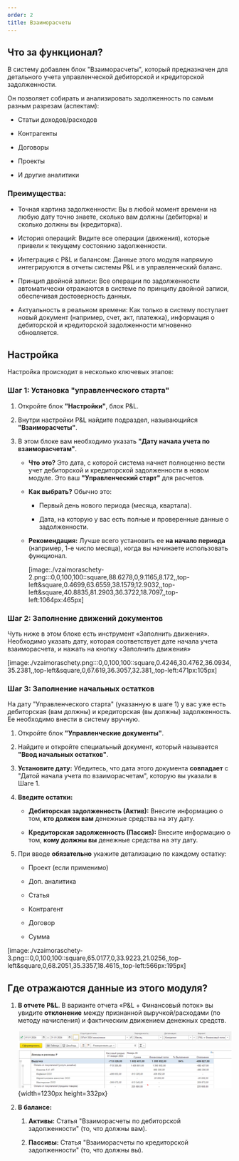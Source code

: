 ```yaml
---
order: 2
title: Взаиморасчеты
---
```


## **Что за функционал?**

В систему добавлен блок "Взаиморасчеты", который предназначен для детального учета управленческой дебиторской и кредиторской задолженности.

Он позволяет собирать и анализировать задолженность по самым разным разрезам (аспектам):

-  Статьи доходов/расходов

-  Контрагенты

-  Договоры

-  Проекты

-  И другие аналитики

### **Преимущества:**

-  Точная картина задолженности: Вы в любой момент времени на любую дату точно знаете, сколько вам должны (дебиторка) и сколько должны вы (кредиторка).

-  История операций: Видите все операции (движения), которые привели к текущему состоянию задолженности.

-  Интеграция с P&L и балансом: Данные этого модуля напрямую интегрируются в отчеты системы P&L и в управленческий баланс.

-  Принцип двойной записи: Все операции по задолженности автоматически отражаются в системе по принципу двойной записи, обеспечивая достоверность данных.

-  Актуальность в реальном времени: Как только в систему поступает новый документ (например, счет, акт, платежка), информация о дебиторской и кредиторской задолженности мгновенно обновляется.

## **Настройка**

Настройка происходит в несколько ключевых этапов:

### **Шаг 1: Установка "управленческого старта"**

1.  Откройте блок **"Настройки"**, блок P&L.

2.  Внутри настройки P&L найдите подраздел, называющийся **"Взаиморасчеты"**.

3. В этом блоке вам необходимо указать **"Дату начала учета по взаиморасчетам"**.

   -  **Что это?** Это дата, с которой система начнет полноценно вести учет дебиторской и кредиторской задолженности в новом модуле. Это ваш **"Управленческий старт"** для расчетов.

   -  **Как выбрать?** Обычно это:

      -  Первый день нового периода (месяца, квартала).

      -  Дата, на которую у вас есть полные и проверенные данные о задолженности.

   -  **Рекомендация:** Лучше всего установить ее **на начало периода** (например, 1-е число месяца), когда вы начинаете использовать функционал.

      [image:./vzaimoraschety-2.png:::0,0,100,100::square,88.6278,0,9.1165,8.172,,top-left&square,0.4699,63.6559,38.1579,12.9032,,top-left&square,40.8835,81.2903,36.3722,18.7097,,top-left:1064px:465px]

   

### **Шаг 2: Заполнение движений документов**

Чуть ниже в этом блоке есть инструмент «Заполнить движения». Необходимо указать дату, которая соответствует дате начала учета взаиморасчета, и нажать на кнопку «Заполнить движения»

[image:./vzaimoraschety.png:::0,0,100,100::square,0.4246,30.4762,36.0934,35.2381,,top-left&square,0,67.619,36.3057,32.381,,top-left:471px:105px]



### **Шаг 3: Заполнение начальных остатков**

На дату "Управленческого старта" (указанную в шаге 1) у вас уже есть дебиторская (вам должны) и кредиторская (вы должны) задолженность. Ее необходимо внести в систему вручную.

1. Откройте блок **"Управленческие документы"**.

2. Найдите и откройте специальный документ, который называется **"**Ввод начальных остатков**"**.

3. **Установите дату:** Убедитесь, что дата этого документа **совпадает** с "Датой начала учета по взаиморасчетам", которую вы указали в Шаге 1.

4. **Введите остатки:**

   -  **Дебиторская задолженность (Актив):** Внесите информацию о том, **кто должен вам** денежные средства на эту дату.

   -  **Кредиторская задолженность (Пассив):** Внесите информацию о том, **кому должны вы** денежные средства на эту дату.

5. При вводе **обязательно** укажите детализацию по каждому остатку:

   -  Проект (если применимо)

   -  Доп. аналитика

   -  Статья

   -  Контрагент

   -  Договор

   -  Сумма

[image:./vzaimoraschety-3.png:::0,0,100,100::square,65.0177,0,33.9223,21.0256,,top-left&square,0,68.2051,35.3357,18.4615,,top-left:566px:195px]



##  **Где отражаются данные из этого модуля?**

1. **В отчете** **P&L**. В варианте отчета «P&L + Финансовый поток» вы увидите **отклонение** между признанной выручкой/расходами (по методу начисления) и фактическим движением денежных средств.

   ![](./vzaimoraschety-4.png){width=1230px height=332px}

    

2. **В балансе:**

   1. **Активы:** Статья "Взаиморасчеты по дебиторской задолженности" (то, что должны вам).

   2. **Пассивы:** Статья "Взаиморасчеты по кредиторской задолженности" (то, что должны вы).


